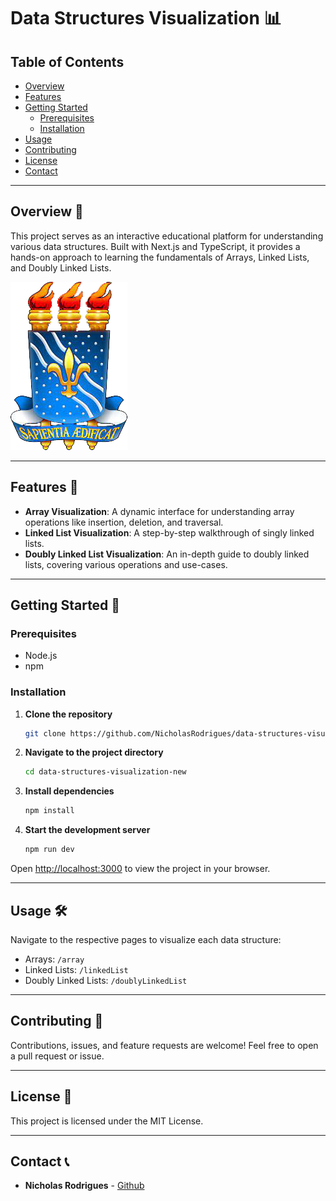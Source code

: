 # Data Structures Visualization 📊

## Table of Contents

- [Overview](#overview)
- [Features](#features)
- [Getting Started](#getting-started)
  - [Prerequisites](#prerequisites)
  - [Installation](#installation)
- [Usage](#usage)
- [Contributing](#contributing)
- [License](#license)
- [Contact](#contact)

---

## Overview 📝

This project serves as an interactive educational platform for understanding various data structures. Built with Next.js and TypeScript, it provides a hands-on approach to learning the fundamentals of Arrays, Linked Lists, and Doubly Linked Lists.

![Project Screenshot](public/Images/ufpb_png.png)

---

## Features 🌟

- **Array Visualization**: A dynamic interface for understanding array operations like insertion, deletion, and traversal.
- **Linked List Visualization**: A step-by-step walkthrough of singly linked lists.
- **Doubly Linked List Visualization**: An in-depth guide to doubly linked lists, covering various operations and use-cases.

---

## Getting Started 🚀

### Prerequisites

- Node.js
- npm

### Installation

1. **Clone the repository**
    ```bash
    git clone https://github.com/NicholasRodrigues/data-structures-visualization-new.git
    ```
2. **Navigate to the project directory**
    ```bash
    cd data-structures-visualization-new
    ```
3. **Install dependencies**
    ```bash
    npm install
    ```
4. **Start the development server**
    ```bash
    npm run dev
    ```

Open [http://localhost:3000](http://localhost:3000) to view the project in your browser.

---

## Usage 🛠

Navigate to the respective pages to visualize each data structure:

- Arrays: `/array`
- Linked Lists: `/linkedList`
- Doubly Linked Lists: `/doublyLinkedList`

---

## Contributing 🤝

Contributions, issues, and feature requests are welcome! Feel free to open a pull request or issue.

---

## License 📄

This project is licensed under the MIT License.

---

## Contact 📞

- **Nicholas Rodrigues** - [Github](https://github.com/NicholasRodrigues)

